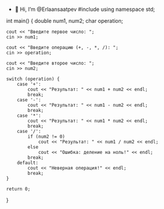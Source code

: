 - 👋 Hi, I’m @Erlaansaatpev
#include <iostream>
using namespace std;

int main() {
    double num1, num2;
    char operation;

    cout << "Введите первое число: ";
    cin >> num1;

    cout << "Введите операцию (+, -, *, /): ";
    cin >> operation;

    cout << "Введите второе число: ";
    cin >> num2;

    switch (operation) {
        case '+':
            cout << "Результат: " << num1 + num2 << endl;
            break;
        case '-':
            cout << "Результат: " << num1 - num2 << endl;
            break;
        case '*':
            cout << "Результат: " << num1 * num2 << endl;
            break;
        case '/':
            if (num2 != 0)
                cout << "Результат: " << num1 / num2 << endl;
            else
                cout << "Ошибка: деление на ноль!" << endl;
            break;
        default:
            cout << "Неверная операция!" << endl;
            break;
    }

    return 0;
}
